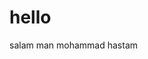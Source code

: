 <body>
    <h1> hello</h1>
    <div> 
    <p>
        salam man mohammad hastam
    </p>
    </div>
    <script src="https://github.com/mohamnad098/mohamnad098/blob/main/animae2.js">
        
    </script>
</body>
